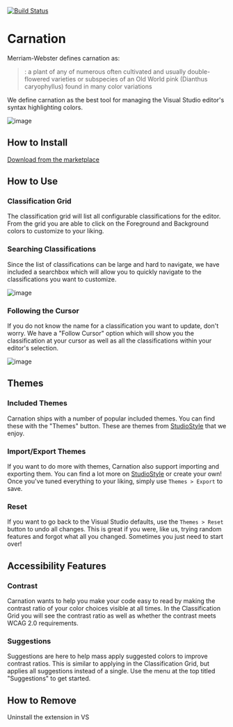 [![Build Status](https://dev.azure.com/carnationextension/Carnation/_apis/build/status/ryzngard.Carnation?branchName=master)](https://dev.azure.com/carnationextension/Carnation/_build/latest?definitionId=1&branchName=master)

# Carnation

Merriam-Webster defines carnation as:
> : a plant of any of numerous often cultivated and usually double-flowered varieties or subspecies of an Old World pink (Dianthus caryophyllus) found in many color variations

We define carnation as the best tool for managing the Visual Studio editor's syntax highlighting colors.

![image](https://user-images.githubusercontent.com/475144/126048694-f70a971b-16a4-4e5b-b6e4-ec178aa0412a.png)


## How to Install

[Download from the marketplace](https://marketplace.visualstudio.com/items?itemName=ryzngard.carnation-colorpicker)

## How to Use

### Classification Grid

The classification grid will list all configurable classifications for the editor. From the grid you are able to click on the Foreground and Background colors to customize to your liking.

### Searching Classifications

Since the list of classifications can be large and hard to navigate, we have included a searchbox which will allow you to quickly navigate to the classifications you want to customize.

![image](https://user-images.githubusercontent.com/475144/126048697-75f9e8b0-95fc-4717-8ce4-d0c1d28adda1.png)

### Following the Cursor

If you do not know the name for a classification you want to update, don't worry. We have a "Follow Cursor" option which will show you the classification at your cursor as well as all the classifications within your editor's selection.

![image](https://user-images.githubusercontent.com/475144/126048748-71165d10-1699-438d-9e80-257dd611011d.gif)

## Themes

### Included Themes

Carnation ships with a number of popular included themes. You can find these with the "Themes" button. These are themes from [StudioStyle](StudioStyl.es) that we enjoy. 

### Import/Export Themes

If you want to do more with themes, Carnation also support importing and exporting them. You can find a lot more on [StudioStyle](StudioStyl.es) or create your own! Once you've tuned everything to your liking, simply use `Themes > Export` to save. 

### Reset

If you want to go back to the Visual Studio defaults, use the `Themes > Reset` button to undo all changes. This is great if you were, like us, trying random features and forgot what all you changed. Sometimes you just need to start over! 

## Accessibility Features

### Contrast

Carnation wants to help you make your code easy to read by making the contrast ratio of your color choices visible at all times. In the Classification Grid you will see the contrast ratio as well as whether the contrast meets WCAG 2.0 requirements.

### Suggestions

Suggestions are here to help mass apply suggested colors to improve contrast ratios. This is similar to applying in the Classification Grid, but applies all suggestions instead of a single. Use the menu at the top titled "Suggestions" to get started. 

## How to Remove

Uninstall the extension in VS 
